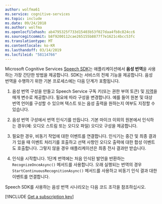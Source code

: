 ```yaml
---
author: wolfma61
ms.service: cognitive-services
ms.topic: include
ms.date: 09/24/2018
ms.author: wolfma
ms.openlocfilehash: ab4795325f733d15403b53f027daa4fb8c824cc6
ms.sourcegitcommit: b8f9200112cae265155b8877f7e1621c4bcc53fc
ms.translationtype: MT
ms.contentlocale: ko-KR
ms.lasthandoff: 03/14/2019
ms.locfileid: "58114766"
---
```

<!-- N.B. no header, language-agnostic -->

Microsoft Cognitive Services [Speech SDK](~/articles/cognitive-services/speech-service/speech-sdk.md)는 애플리케이션에서 **음성 번역**을 사용하는 가장 간단한 방법을 제공합니다.
SDK는 서비스의 전체 기능을 제공합니다. 음성 번역을 수행하기 위한 기본 프로세스에는 다음 단계가 포함됩니다.

1. 음성 번역 구성을 만들고 Speech Service 구독 키(또는 권한 부여 토큰) 및 [지역](~/articles/cognitive-services/speech-service/regions.md)을 매개 변수로 제공합니다. 필요에 따라 구성을 변경합니다. 예를 들어 원본 및 대상 번역 언어를 구성할 수 있으며 텍스트 또는 음성 출력을 원하는지 여부도 지정할 수 있습니다.

1. 음성 번역 구성에서 번역 인식기를 만듭니다. 기본 마이크 이외의 원본에서 인식하는 경우(예: 오디오 스트림 또는 오디오 파일) 오디오 구성을 제공합니다.

1. 필요한 경우, 비동기 작업에 대한 이벤트를 연결합니다. 인식기는 중간 및 최종 결과가 있을 때 이벤트 처리기를 호출하고 선택 사항인 오디오 출력에 대한 합성 이벤트도 호출합니다. 그렇지 않을 경우 애플리케이션은 최종 전사 결과만 받습니다.

1. 인식을 시작합니다. 1단계 번역에는 처음 인식된 발언을 반환하는 `RecognizeOnceAsync()` 메서드를 사용합니다. 오래 실행되는 번역의 경우 `StartContinuousRecognitionAsync()` 메서드를 사용하고 비동기 인식 결과 대한 이벤트를 연결합니다.

Speech SDK를 사용하는 음성 번역 시나리오는 다음 코드 조각을 참조하십시오.

[!INCLUDE [Get a subscription key](cognitive-services-speech-service-get-subscription-key.md)]
